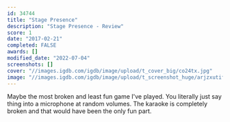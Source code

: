 ```yaml
---
id: 34744
title: "Stage Presence"
description: "Stage Presence - Review"
score: 1
date: "2017-02-21"
completed: FALSE
awards: []
modified_date: "2022-07-04"
screenshots: []
cover: "//images.igdb.com/igdb/image/upload/t_cover_big/co24tx.jpg"
image: "//images.igdb.com/igdb/image/upload/t_screenshot_huge/arjzxutifz55vh3iges8.jpg"
---
```

Maybe the most broken and least fun game I've played. You literally just say thing into a microphone at random volumes. The karaoke is completely broken and that would have been the only fun part. 